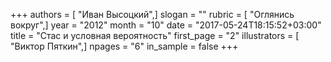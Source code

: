 +++
authors = [ "Иван Высоцкий",]
slogan = ""
rubric = [ "Оглянись вокруг",]
year = "2012"
month = "10"
date = "2017-05-24T18:15:52+03:00"
title = "Стас и условная вероятность"
first_page = "2"
illustrators = [ "Виктор Пяткин",]
npages = "6"
in_sample = false
+++
